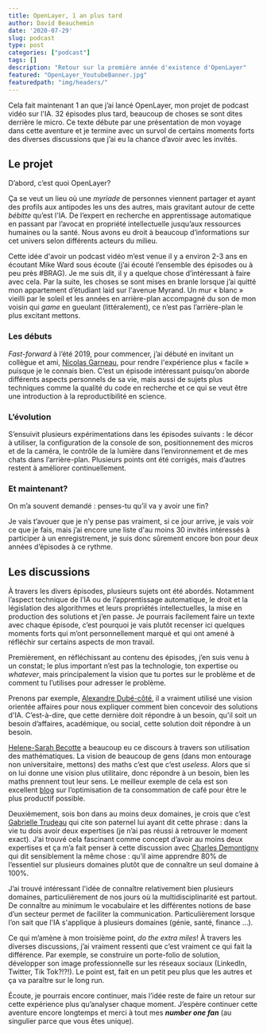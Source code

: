 ```yaml
---
title: OpenLayer, 1 an plus tard
author: David Beauchemin
date: '2020-07-29'
slug: podcast
type: post
categories: ["podcast"]
tags: []
description: "Retour sur la première année d'existence d'OpenLayer"
featured: "OpenLayer_YoutubeBanner.jpg"
featuredpath: "img/headers/"
---
```


Cela fait maintenant 1 an que j’ai lancé OpenLayer, mon projet de podcast vidéo sur l'IA. 32 épisodes plus tard, beaucoup de choses se sont dites derrière le micro. Ce texte débute par une présentation de mon voyage dans cette aventure et je termine avec un survol de certains moments forts des diverses discussions que j’ai eu la chance d’avoir avec les invités.

## Le projet

D’abord, c’est quoi OpenLayer?

Ça se veut un lieu où une *myriade* de personnes viennent partager et ayant des profils aux antipodes les uns des autres, mais gravitant autour de cette *bébitte* qu’est l'IA. De l’expert en recherche en apprentissage automatique en passant par l’avocat en propriété intellectuelle jusqu’aux ressources humaines ou la santé. Nous avons eu droit à beaucoup d’informations sur cet univers selon différents acteurs du milieu.

Cette idée d'avoir un podcast vidéo m’est venue il y a environ 2-3 ans en écoutant Mike Ward sous écoute (j’ai écouté l’ensemble des épisodes ou à peu près #BRAG). Je me suis dit, il y a quelque chose d’intéressant à faire avec cela. Par la suite, les choses se sont mises en branle lorsque j’ai quitté mon appartement d’étudiant laid sur l'avenue Myrand. Un mur « blanc » vieilli par le soleil et les années en arrière-plan accompagné du son de mon voisin qui *game* en gueulant (littéralement), ce n’est pas l’arrière-plan le plus excitant mettons.

### Les débuts

*Fast-forward* à l’été 2019, pour commencer, j’ai débuté en invitant un collègue et ami, [Nicolas Garneau](https://youtu.be/x9Zo-F0PWQE), pour rendre l'expérience plus « facile » puisque je le connais bien. C’est un épisode intéressant puisqu’on aborde différents aspects personnels de sa vie, mais aussi de sujets plus techniques comme la qualité du code en recherche et ce qui se veut être une introduction à la reproductibilité en science.

### L’évolution

S’ensuivit plusieurs expérimentations dans les épisodes suivants : le décor à utiliser, la configuration de la console de son, positionnement des micros et de la caméra, le contrôle de la lumière dans l’environnement et de mes chats dans l’arrière-plan. Plusieurs points ont été corrigés, mais d’autres restent à améliorer continuellement.

### Et maintenant?

On m’a souvent demandé : penses-tu qu’il va y avoir une fin?

Je vais t’avouer que je n’y pense pas vraiment, si ce jour arrive, je vais voir ce que je fais, mais j’ai encore une liste d'au moins 30 invités intéressés à participer à un enregistrement, je suis donc sûrement encore bon pour deux années d’épisodes à ce rythme.

## Les discussions

À travers les divers épisodes, plusieurs sujets ont été abordés. Notamment l’aspect technique de l’IA ou de l’apprentissage automatique, le droit et la législation des algorithmes et leurs propriétés intellectuelles, la mise en production des solutions et j’en passe. Je pourrais facilement faire un texte avec chaque épisode, c’est pourquoi je vais plutôt recenser ici quelques moments forts qui m’ont personnellement marqué et qui ont amené à réfléchir sur certains aspects de mon travail.

Premièrement, en réfléchissant au contenu des épisodes, j’en suis venu à un constat; le plus important n’est pas la technologie, ton expertise ou *whatever*, mais principalement la vision que tu portes sur le problème et de comment tu l’utilises pour adresser le problème.

Prenons par exemple, [Alexandre Dubé-côté](https://youtu.be/YAnDc-GicpY), il a vraiment utilisé une vision orientée affaires pour nous expliquer comment bien concevoir des solutions d'IA. C’est-à-dire, que cette dernière doit répondre à un besoin, qu'il soit un besoin d’affaires, académique, ou social, cette solution doit répondre à un besoin.

[Helene-Sarah Becotte](https://youtu.be/yRiEF7_i13Q) a beaucoup eu ce discours à travers son utilisation des mathématiques. La vision de beaucoup de gens (dans mon entourage non universitaire, mettons) des maths c’est que c’est *useless*. Alors que si on lui donne une vision plus utilitaire, donc répondre à un besoin, bien les maths prennent tout leur sens. Le meilleur exemple de cela est son excellent [blog](https://helenebecotte.com/2019/11/24/optimise-ta-productivite-en-remplacant-ton-cafe-par-du-the/) sur l’optimisation de ta consommation de café pour être le plus productif possible.

Deuxièmement, sois bon dans au moins deux domaines, je crois que c’est [Gabrielle Trudeau](https://youtu.be/xN7Z8jjxRDU) qui cite son paternel lui ayant dit cette phrase : dans la vie tu dois avoir deux expertises (je n’ai pas réussi à retrouver le moment exact). J’ai trouvé cela fascinant comme concept d’avoir au moins deux expertises et ça m’a fait penser à cette discussion avec [Charles Demontigny](https://youtu.be/0TcH7XWLkIY) qui dit sensiblement la même chose : qu’il aime apprendre 80% de l’essentiel sur plusieurs domaines plutôt que de connaître un seul domaine à 100%.

J’ai trouvé intéressant l'idée de connaître relativement bien plusieurs domaines, particulièrement de nos jours où la multidisciplinarité est partout. De connaître au minimum le vocabulaire et les différentes notions de base d’un secteur permet de faciliter la communication. Particulièrement lorsque l’on sait que l'IA s'applique à plusieurs domaines (génie, santé, finance ...).

Ce qui m’amène à mon troisième point, *do the extra miles*! À travers les diverses discussions, j’ai vraiment ressenti que c’est vraiment ce qui fait la différence. Par exemple, se construire un porte-folio de solution, développer son image professionnelle sur les réseaux sociaux (LinkedIn, Twitter, Tik Tok?!?!). Le point est, fait en un petit peu plus que les autres et ça va paraître sur le long run.

Écoute, je pourrais encore continuer, mais l’idée reste de faire un retour sur cette expérience plus qu’analyser chaque moment. J’espère continuer cette aventure encore longtemps et merci à tout mes ***number one fan*** (au singulier parce que vous êtes unique).
